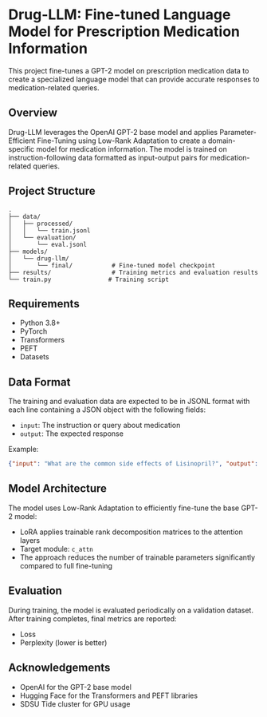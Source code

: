 # Drug-LLM: Fine-tuned Language Model for Prescription Medication Information

This project fine-tunes a GPT-2 model on prescription medication data to create a specialized language model that can provide accurate responses to medication-related queries.

## Overview

Drug-LLM leverages the OpenAI GPT-2 base model and applies Parameter-Efficient Fine-Tuning using Low-Rank Adaptation to create a domain-specific model for medication information. The model is trained on instruction-following data formatted as input-output pairs for medication-related queries.

## Project Structure

```
.
├── data/
│   ├── processed/
│   │   └── train.jsonl
│   └── evaluation/
│       └── eval.jsonl
├── models/
│   └── drug-llm/
│       └── final/           # Fine-tuned model checkpoint
├── results/                 # Training metrics and evaluation results
└── train.py                # Training script
```

## Requirements

- Python 3.8+
- PyTorch
- Transformers
- PEFT 
- Datasets

## Data Format

The training and evaluation data are expected to be in JSONL format with each line containing a JSON object with the following fields:

- `input`: The instruction or query about medication
- `output`: The expected response

Example:
```json
{"input": "What are the common side effects of Lisinopril?", "output": "Common side effects of Lisinopril include dry cough, dizziness, headache, fatigue, and nausea. In some cases, it may cause more serious side effects such as swelling of the face, lips, tongue, or throat. Contact your healthcare provider if you experience severe side effects."}
```

## Model Architecture

The model uses Low-Rank Adaptation to efficiently fine-tune the base GPT-2 model:

- LoRA applies trainable rank decomposition matrices to the attention layers
- Target module: `c_attn` 
- The approach reduces the number of trainable parameters significantly compared to full fine-tuning

## Evaluation

During training, the model is evaluated periodically on a validation dataset. After training completes, final metrics are reported:

- Loss
- Perplexity (lower is better)

## Acknowledgements

- OpenAI for the GPT-2 base model
- Hugging Face for the Transformers and PEFT libraries
- SDSU Tide cluster for GPU usage 